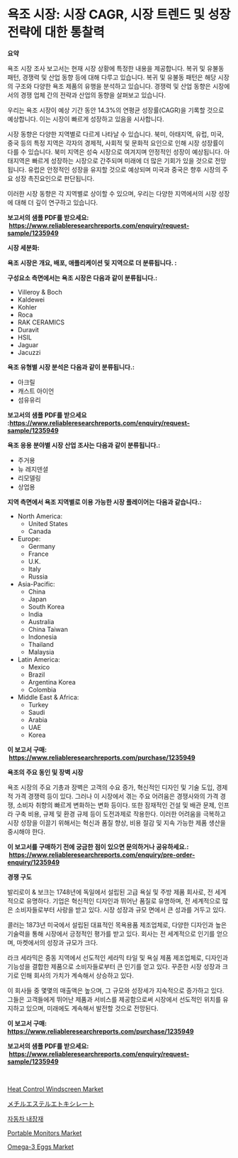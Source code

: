 <p><h1>욕조 시장: 시장 CAGR, 시장 트렌드 및 성장 전략에 대한 통찰력</h1></p><p><strong>요약</strong></p>
<p><p>욕조 시장 조사 보고서는 현재 시장 상황에 특정한 내용을 제공합니다. 복귀 및 유불동 패턴, 경쟁력 및 산업 동향 등에 대해 다루고 있습니다. 복귀 및 유불동 패턴은 해당 시장의 구조와 다양한 욕조 제품의 유행을 분석하고 있습니다. 경쟁력 및 산업 동향은 시장에서의 경쟁 업체 간의 전략과 산업의 동향을 살펴보고 있습니다.</p><p>우리는 욕조 시장이 예상 기간 동안 14.3%의 연평균 성장률(CAGR)을 기록할 것으로 예상합니다. 이는 시장이 빠르게 성장하고 있음을 시사합니다.</p><p>시장 동향은 다양한 지역별로 다르게 나타날 수 있습니다. 북미, 아태지역, 유럽, 미국, 중국 등의 특정 지역은 각자의 경제적, 사회적 및 문화적 요인으로 인해 시장 성장률이 다를 수 있습니다. 북미 지역은 성숙 시장으로 여겨지며 안정적인 성장이 예상됩니다. 아태지역은 빠르게 성장하는 시장으로 간주되며 미래에 더 많은 기회가 있을 것으로 전망됩니다. 유럽은 안정적인 성장을 유지할 것으로 예상되며 미국과 중국은 향후 시장의 주요 성장 촉진요인으로 판단됩니다.</p><p>이러한 시장 동향은 각 지역별로 상이할 수 있으며, 우리는 다양한 지역에서의 시장 성장에 대해 더 깊이 연구하고 있습니다.</p></p>
<p><strong>보고서의 샘플 PDF를 받으세요: &nbsp;<a href="https://www.reliableresearchreports.com/enquiry/request-sample/1235949">https://www.reliableresearchreports.com/enquiry/request-sample/1235949</a></strong></p>
<p><strong>시장 세분화:</strong></p>
<p><strong> 욕조 시장은 개요, 배포, 애플리케이션 및 지역으로 더 분류됩니다. :</strong></p>
<p><strong>구성요소 측면에서는 욕조 시장은 다음과 같이 분류됩니다.:</strong></p>
<p><ul><li>Villeroy & Boch</li><li>Kaldewei</li><li>Kohler</li><li>Roca</li><li>RAK CERAMICS</li><li>Duravit</li><li>HSIL</li><li>Jaguar</li><li>Jacuzzi</li></ul></p>
<p><strong> 욕조 유형별 시장 분석은 다음과 같이 분류됩니다.:</strong></p>
<p><ul><li>아크릴</li><li>캐스트 아이언</li><li>섬유유리</li></ul></p>
<p><strong>보고서의 샘플 PDF를 받으세요 :<a href="https://www.reliableresearchreports.com/enquiry/request-sample/1235949">https://www.reliableresearchreports.com/enquiry/request-sample/1235949</a></strong></p>
<p><strong> 욕조 응용 분야별 시장 산업 조사는 다음과 같이 분류됩니다.:</strong></p>
<p><ul><li>주거용</li><li>뉴 레지덴셜</li><li>리모델링</li><li>상업용</li></ul></p>
<p><strong>지역 측면에서 욕조 지역별로 이용 가능한 시장 플레이어는 다음과 같습니다.:</strong></p>
<p><ul>
    <li>
        North America:
        <ul>
            <li>United States</li>
            <li>Canada</li>
        </ul>
    </li>
    <li>
        Europe:
        <ul>
            <li>Germany</li>
            <li>France</li>
            <li>U.K.</li>
            <li>Italy</li>
            <li>Russia</li>
        </ul>
    </li>
    <li>
        Asia-Pacific:
        <ul>
            <li>China</li>
            <li>Japan</li>
            <li>South Korea</li>
            <li>India</li>
            <li>Australia</li>
            <li>China Taiwan</li>
            <li>Indonesia</li>
            <li>Thailand</li>
            <li>Malaysia</li>
        </ul>
    </li>
    <li>
        Latin America:
        <ul>
            <li>Mexico</li>
            <li>Brazil</li>
            <li>Argentina Korea</li>
            <li>Colombia</li>
        </ul>
    </li>
    <li>
        Middle East & Africa:
        <ul>
            <li>Turkey</li>
            <li>Saudi</li>
            <li>Arabia</li>
            <li>UAE</li>
            <li>Korea</li>
        </ul>
    </li>
    </ul></p>
<p><strong>이 보고서 구매: &nbsp;<a href="https://www.reliableresearchreports.com/purchase/1235949">https://www.reliableresearchreports.com/purchase/1235949</a></strong></p>
<p><strong>욕조의 주요 동인 및 장벽 시장</strong></p>
<p><p>욕조 시장의 주요 기총과 장벽은 고객의 수요 증가, 혁신적인 디자인 및 기술 도입, 경제적 가격 경쟁력 등이 있다. 그러나 이 시장에서 겪는 주요 어려움은 경쟁사와의 가격 경쟁, 소비자 취향의 빠르게 변화하는 변화 등이다. 또한 잠재적인 건설 및 배관 문제, 인프라 구축 비용, 규제 및 환경 규제 등이 도전과제로 작용한다. 이러한 어려움을 극복하고 시장 성장을 이끌기 위해서는 혁신과 품질 향상, 비용 절감 및 지속 가능한 제품 생산을 중시해야 한다.</p></p>
<p><strong>이 보고서를 구매하기 전에 궁금한 점이 있으면 문의하거나 공유하세요.: &nbsp;<a href="https://www.reliableresearchreports.com/enquiry/pre-order-enquiry/1235949">https://www.reliableresearchreports.com/enquiry/pre-order-enquiry/1235949</a></strong></p>
<p><strong>경쟁 구도</strong></p>
<p><p>발리로이 & 보크는 1748년에 독일에서 설립된 고급 욕실 및 주방 제품 회사로, 전 세계적으로 유명하다. 기업은 혁신적인 디자인과 뛰어난 품질로 유명하며, 전 세계적으로 많은 소비자들로부터 사랑을 받고 있다. 시장 성장과 규모 면에서 큰 성과를 거두고 있다.</p><p>콜러는 1873년 미국에서 설립된 대표적인 목욕용품 제조업체로, 다양한 디자인과 높은 기술력을 통해 시장에서 긍정적인 평가를 받고 있다. 회사는 전 세계적으로 인기를 얻으며, 마켓에서의 성장과 규모가 크다.</p><p>라크 세라믹은 중동 지역에서 선도적인 세라믹 타일 및 욕실 제품 제조업체로, 디자인과 기능성을 결합한 제품으로 소비자들로부터 큰 인기를 얻고 있다. 꾸준한 시장 성장과 크기로 인해 회사의 가치가 계속해서 상승하고 있다.</p><p>이 회사들 중 몇몇의 매출액은 높으며, 그 규모와 성장세가 지속적으로 증가하고 있다. 그들은 고객들에게 뛰어난 제품과 서비스를 제공함으로써 시장에서 선도적인 위치를 유지하고 있으며, 미래에도 계속해서 발전할 것으로 전망된다.</p></p>
<p><strong>이 보고서 구매: &nbsp; <a href="https://www.reliableresearchreports.com/purchase/1235949">https://www.reliableresearchreports.com/purchase/1235949</a></strong></p>
<p><strong>보고서의 샘플 PDF를 받으세요: &nbsp;<a href="https://www.reliableresearchreports.com/enquiry/request-sample/1235949">https://www.reliableresearchreports.com/enquiry/request-sample/1235949</a></strong><strong></strong></p>
<p>&nbsp;</p>
<p><p><a href="https://view.publitas.com/reportprime-1/heat-control-windscreen-market-research-report-unlocks-analysis-on-the-market-financial-status-market-size-and-market-revenue-upto-2031/">Heat Control Windscreen Market</a></p><p><a href="https://github.com/ppmazlotr77499/Market-Research-Report-List-1/blob/main/9596875186559.md">メチルエステルエトキシレート</a></p><p><a href="https://github.com/vsap75a286l/Market-Research-Report-List-1/blob/main/3085148186525.md">자동차 내장재</a></p><p><a href="https://github.com/lylyparadise/Market-Research-Report-List-2/blob/main/portable-monitors-market.md">Portable Monitors Market</a></p><p><a href="https://issuu.com/reportprime-2/docs/omega-3-eggs-market-size-2030.pptx">Omega-3 Eggs Market</a></p></p>